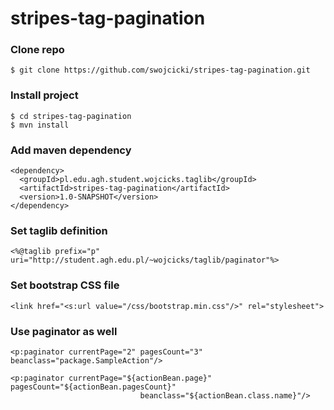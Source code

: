 stripes-tag-pagination
======================
### Clone repo

```
$ git clone https://github.com/swojcicki/stripes-tag-pagination.git
```

### Install project

```
$ cd stripes-tag-pagination
$ mvn install
```

### Add maven dependency

```
<dependency>
  <groupId>pl.edu.agh.student.wojcicks.taglib</groupId>
  <artifactId>stripes-tag-pagination</artifactId>
  <version>1.0-SNAPSHOT</version>
</dependency>
```

### Set taglib definition

```
<%@taglib prefix="p" uri="http://student.agh.edu.pl/~wojcicks/taglib/paginator"%>
```

### Set bootstrap CSS file

```
<link href="<s:url value="/css/bootstrap.min.css"/>" rel="stylesheet">
```

### Use paginator as well

```
<p:paginator currentPage="2" pagesCount="3" beanclass="package.SampleAction"/>
```

```
<p:paginator currentPage="${actionBean.page}" pagesCount="${actionBean.pagesCount}"
                             beanclass="${actionBean.class.name}"/>
```
